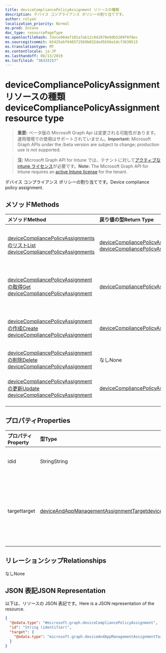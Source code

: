 ```yaml
---
title: deviceCompliancePolicyAssignment リソースの種類
description: デバイス コンプライアンス ポリシーの割り当てです。
author: rolyon
localization_priority: Normal
ms.prod: Intune
doc_type: resourcePageType
ms.openlocfilehash: 33ece964ef101a7ab12c942870e9db5209f8f8ec
ms.sourcegitcommit: b5425ebf648572569b032ded5b56e1dcf3830515
ms.translationtype: MT
ms.contentlocale: ja-JP
ms.lasthandoff: 08/13/2019
ms.locfileid: "36333157"
---
```

# <a name="devicecompliancepolicyassignment-resource-type"></a><span data-ttu-id="4b3de-103">deviceCompliancePolicyAssignment リソースの種類</span><span class="sxs-lookup"><span data-stu-id="4b3de-103">deviceCompliancePolicyAssignment resource type</span></span>

> <span data-ttu-id="4b3de-104">**重要:** ベータ版の Microsoft Graph Api は変更される可能性があります。運用環境での使用はサポートされていません。</span><span class="sxs-lookup"><span data-stu-id="4b3de-104">**Important:** Microsoft Graph APIs under the /beta version are subject to change; production use is not supported.</span></span>

> <span data-ttu-id="4b3de-105">**注:** Microsoft Graph API for Intune では、テナントに対して[アクティブな intune ライセンス](https://go.microsoft.com/fwlink/?linkid=839381)が必要です。</span><span class="sxs-lookup"><span data-stu-id="4b3de-105">**Note:** The Microsoft Graph API for Intune requires an [active Intune license](https://go.microsoft.com/fwlink/?linkid=839381) for the tenant.</span></span>

<span data-ttu-id="4b3de-106">デバイス コンプライアンス ポリシーの割り当てです。</span><span class="sxs-lookup"><span data-stu-id="4b3de-106">Device compliance policy assignment.</span></span>

## <a name="methods"></a><span data-ttu-id="4b3de-107">メソッド</span><span class="sxs-lookup"><span data-stu-id="4b3de-107">Methods</span></span>
|<span data-ttu-id="4b3de-108">メソッド</span><span class="sxs-lookup"><span data-stu-id="4b3de-108">Method</span></span>|<span data-ttu-id="4b3de-109">戻り値の型</span><span class="sxs-lookup"><span data-stu-id="4b3de-109">Return Type</span></span>|<span data-ttu-id="4b3de-110">説明</span><span class="sxs-lookup"><span data-stu-id="4b3de-110">Description</span></span>|
|:---|:---|:---|
|[<span data-ttu-id="4b3de-111">deviceCompliancePolicyAssignments のリスト</span><span class="sxs-lookup"><span data-stu-id="4b3de-111">List deviceCompliancePolicyAssignments</span></span>](../api/intune-deviceconfig-devicecompliancepolicyassignment-list.md)|<span data-ttu-id="4b3de-112">[deviceCompliancePolicyAssignment](../resources/intune-deviceconfig-devicecompliancepolicyassignment.md) コレクション</span><span class="sxs-lookup"><span data-stu-id="4b3de-112">[deviceCompliancePolicyAssignment](../resources/intune-deviceconfig-devicecompliancepolicyassignment.md) collection</span></span>|<span data-ttu-id="4b3de-113">[deviceCompliancePolicyAssignment](../resources/intune-deviceconfig-devicecompliancepolicyassignment.md) オブジェクトのプロパティとリレーションシップをリストします。</span><span class="sxs-lookup"><span data-stu-id="4b3de-113">List properties and relationships of the [deviceCompliancePolicyAssignment](../resources/intune-deviceconfig-devicecompliancepolicyassignment.md) objects.</span></span>|
|[<span data-ttu-id="4b3de-114">deviceCompliancePolicyAssignment の取得</span><span class="sxs-lookup"><span data-stu-id="4b3de-114">Get deviceCompliancePolicyAssignment</span></span>](../api/intune-deviceconfig-devicecompliancepolicyassignment-get.md)|[<span data-ttu-id="4b3de-115">deviceCompliancePolicyAssignment</span><span class="sxs-lookup"><span data-stu-id="4b3de-115">deviceCompliancePolicyAssignment</span></span>](../resources/intune-deviceconfig-devicecompliancepolicyassignment.md)|<span data-ttu-id="4b3de-116">[deviceCompliancePolicyAssignment](../resources/intune-deviceconfig-devicecompliancepolicyassignment.md) オブジェクトのプロパティとリレーションシップを読み取ります。</span><span class="sxs-lookup"><span data-stu-id="4b3de-116">Read properties and relationships of the [deviceCompliancePolicyAssignment](../resources/intune-deviceconfig-devicecompliancepolicyassignment.md) object.</span></span>|
|[<span data-ttu-id="4b3de-117">deviceCompliancePolicyAssignment の作成</span><span class="sxs-lookup"><span data-stu-id="4b3de-117">Create deviceCompliancePolicyAssignment</span></span>](../api/intune-deviceconfig-devicecompliancepolicyassignment-create.md)|[<span data-ttu-id="4b3de-118">deviceCompliancePolicyAssignment</span><span class="sxs-lookup"><span data-stu-id="4b3de-118">deviceCompliancePolicyAssignment</span></span>](../resources/intune-deviceconfig-devicecompliancepolicyassignment.md)|<span data-ttu-id="4b3de-119">新しい [deviceCompliancePolicyAssignment](../resources/intune-deviceconfig-devicecompliancepolicyassignment.md) オブジェクトを作成します。</span><span class="sxs-lookup"><span data-stu-id="4b3de-119">Create a new [deviceCompliancePolicyAssignment](../resources/intune-deviceconfig-devicecompliancepolicyassignment.md) object.</span></span>|
|[<span data-ttu-id="4b3de-120">deviceCompliancePolicyAssignment の削除</span><span class="sxs-lookup"><span data-stu-id="4b3de-120">Delete deviceCompliancePolicyAssignment</span></span>](../api/intune-deviceconfig-devicecompliancepolicyassignment-delete.md)|<span data-ttu-id="4b3de-121">なし</span><span class="sxs-lookup"><span data-stu-id="4b3de-121">None</span></span>|<span data-ttu-id="4b3de-122">[deviceCompliancePolicyAssignment](../resources/intune-deviceconfig-devicecompliancepolicyassignment.md) を削除します。</span><span class="sxs-lookup"><span data-stu-id="4b3de-122">Deletes a [deviceCompliancePolicyAssignment](../resources/intune-deviceconfig-devicecompliancepolicyassignment.md).</span></span>|
|[<span data-ttu-id="4b3de-123">deviceCompliancePolicyAssignment の更新</span><span class="sxs-lookup"><span data-stu-id="4b3de-123">Update deviceCompliancePolicyAssignment</span></span>](../api/intune-deviceconfig-devicecompliancepolicyassignment-update.md)|[<span data-ttu-id="4b3de-124">deviceCompliancePolicyAssignment</span><span class="sxs-lookup"><span data-stu-id="4b3de-124">deviceCompliancePolicyAssignment</span></span>](../resources/intune-deviceconfig-devicecompliancepolicyassignment.md)|<span data-ttu-id="4b3de-125">[deviceCompliancePolicyAssignment](../resources/intune-deviceconfig-devicecompliancepolicyassignment.md) オブジェクトのプロパティを更新します。</span><span class="sxs-lookup"><span data-stu-id="4b3de-125">Update the properties of a [deviceCompliancePolicyAssignment](../resources/intune-deviceconfig-devicecompliancepolicyassignment.md) object.</span></span>|

## <a name="properties"></a><span data-ttu-id="4b3de-126">プロパティ</span><span class="sxs-lookup"><span data-stu-id="4b3de-126">Properties</span></span>
|<span data-ttu-id="4b3de-127">プロパティ</span><span class="sxs-lookup"><span data-stu-id="4b3de-127">Property</span></span>|<span data-ttu-id="4b3de-128">型</span><span class="sxs-lookup"><span data-stu-id="4b3de-128">Type</span></span>|<span data-ttu-id="4b3de-129">説明</span><span class="sxs-lookup"><span data-stu-id="4b3de-129">Description</span></span>|
|:---|:---|:---|
|<span data-ttu-id="4b3de-130">id</span><span class="sxs-lookup"><span data-stu-id="4b3de-130">id</span></span>|<span data-ttu-id="4b3de-131">String</span><span class="sxs-lookup"><span data-stu-id="4b3de-131">String</span></span>|<span data-ttu-id="4b3de-132">エンティティのキー。</span><span class="sxs-lookup"><span data-stu-id="4b3de-132">Key of the entity.</span></span>|
|<span data-ttu-id="4b3de-133">target</span><span class="sxs-lookup"><span data-stu-id="4b3de-133">target</span></span>|[<span data-ttu-id="4b3de-134">deviceAndAppManagementAssignmentTarget</span><span class="sxs-lookup"><span data-stu-id="4b3de-134">deviceAndAppManagementAssignmentTarget</span></span>](../resources/intune-shared-deviceandappmanagementassignmenttarget.md)|<span data-ttu-id="4b3de-135">デバイス コンプライアンス ポリシーの割り当て先です。</span><span class="sxs-lookup"><span data-stu-id="4b3de-135">Target for the compliance policy assignment.</span></span>|

## <a name="relationships"></a><span data-ttu-id="4b3de-136">リレーションシップ</span><span class="sxs-lookup"><span data-stu-id="4b3de-136">Relationships</span></span>
<span data-ttu-id="4b3de-137">なし</span><span class="sxs-lookup"><span data-stu-id="4b3de-137">None</span></span>

## <a name="json-representation"></a><span data-ttu-id="4b3de-138">JSON 表記</span><span class="sxs-lookup"><span data-stu-id="4b3de-138">JSON Representation</span></span>
<span data-ttu-id="4b3de-139">以下は、リソースの JSON 表記です。</span><span class="sxs-lookup"><span data-stu-id="4b3de-139">Here is a JSON representation of the resource.</span></span>
<!-- {
  "blockType": "resource",
  "keyProperty": "id",
  "@odata.type": "microsoft.graph.deviceCompliancePolicyAssignment"
}
-->
``` json
{
  "@odata.type": "#microsoft.graph.deviceCompliancePolicyAssignment",
  "id": "String (identifier)",
  "target": {
    "@odata.type": "microsoft.graph.deviceAndAppManagementAssignmentTarget"
  }
}
```



